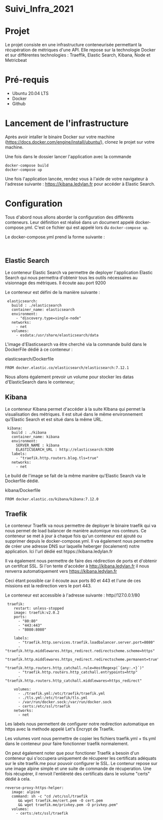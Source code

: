 # Suivi_Infra_2021

# Projet 

Le projet consiste en une infrastructure conteneurisée permettant la récupération de métriques d'une API. Elle repose sur la technologie Docker et sur différentes technologies : Traeffik, Elastic Search, Kibana, Node et Metricbeat

# Pré-requis

- Ubuntu 20.04 LTS
- Docker
- Github


# Lancement de l'infrastructure 

Après avoir intaller le binaire Docker sur votre machine (https://docs.docker.com/engine/install/ubuntu/), clonez le projet sur votre machine. 

Une fois dans le dossier lancer l'application avec la commande

```
docker-compose build
docker-compose up 
```

Une fois l'application lancée, rendez vous à l'aide de votre navigateur à l'adresse suivante : https://kibana.ledylan.fr pour accéder à Elastic Search.


# Configuration

Tous d'abord nous allons aborder la configuration des différents conteneurs. Leur définition est réalisé dans un document appelé docker-compose.yml. C'est ce fichier qui est appelé lors du ```docker-compose up```.

Le docker-compose.yml prend la forme suivante : 


```


```



## Elastic Search

Le conteneur Elastic Search va permettre de deployer l'application Elastic Search qui nous permettra d'obtenir tous les outils nécessaires au visionnage des métriques. Il écoute aau port 9200

Le conteneur est défini de la manière suivante : 

```
 elasticsearch:
   build : ./elasticsearch
   container_name: elasticsearch
   environment:
     - "discovery.type=single-node"
   networks:
     - net
   volumes:
     - esdata:/usr/share/elasticsearch/data 
```

L'image d'Elasticsearch va être cherché via la commande build dans le DockerFile dédié à ce conteneur :

elasticsearch/Dockerfile

```FROM docker.elastic.co/elasticsearch/elasticsearch:7.12.1 ```

Nous allons également prevoir un volume pour stocker les datas d'ElasticSearch dans le conteneur;


## Kibana

Le conteneur Kibana permet d'accéder à la suite KIbana qui permet la visualisation des métriques. Il est situé dans le même environnement qu'Elastic Search et est situé dans la même URL. 

```
 kibana:
   build : ./kibana
   container_name: kibana
   environment:
     SERVER_NAME : kibana
     ELASTICSEARCH_URL : http://elasticsearch:9200
   labels:
     - "traefik.http.routers.blog.tls=true"  
   networks:
     - net
```

Le build de l'image se fait de la même manière qu'Elastic Search via le Dockerfile dédié.

kibana/Dockerfile

``` FROM docker.elastic.co/kibana/kibana:7.12.0 ```

## Traefik

Le conteneur Traefik va nous permettre de deployer le binaire traefik qui va nous permet de load balancer de manière automique nos conteurs. Ce conteneur se met à jour à chaque fois qu'un conteneur est ajouté ou supprimer depuis le docker-compose.yml. Il va également nous permettre de créer une adresse DNS sur laquelle heberger (localement) notre application. Ici l'url dédié est htpps://kibana.ledylan.fr

Il va également nous permettre de faire des rédirection de ports et d'obtenir un certifcat SSL. Si l'on tente d'accèder à http://kibana.ledylan.fr il nous renverra automatiquement vers https://kibana.ledylan.fr

Ceci étant possible car il écoute aux ports 80 et 443 et l'une de ces missions est la redirection vers le port 443.

Le conteneur est accessible à l'adresse suivante : http//127.0.0.1/80


```
 traefik:
    restart: unless-stopped
    image: traefik:v2.0.2
    ports:
      - "80:80"
      - "443:443"
      - "8080:8080"
      
    labels:
      - "traefik.http.services.traefik.loadbalancer.server.port=8080"
      - "traefik.http.middlewares.https_redirect.redirectscheme.scheme=https"
      - "traefik.http.middlewares.https_redirect.redirectscheme.permanent=true"
      - "traefik.http.routers.http_catchall.rule=HostRegexp(`{any:.+}`)"
      - "traefik.http.routers.http_catchall.entrypoints=http"
      - "traefik.http.routers.http_catchall.middlewares=https_redirect"
  
    volumes:
      - ./traefik.yml:/etc/traefik/traefik.yml
      - ./tls.yml:/etc/traefik/tls.yml
      - /var/run/docker.sock:/var/run/docker.sock
      - certs:/etc/ssl/traefik
    networks:
      - net 
```

Les labels nous permettent de configurer notre redirection automatique en https avec la methode appelé Let's Encrypt de Traefik. 

Les volumes vont nous permettre de copier les fichiers traefik.yml + tls.yml dans le conteneur pour faire fonctionner traefik normalement. 


On peut également noter que pour fonctioner Traefik a besoin d'un conteneur qui s'occupera uniquement de récuperer les certificats adéquats sur le site traefik.me pour pouvoir configurer le SSL. Le contenur repose sur une image alpine simple et une suite de commande de récuperation. Une fois récupérer, il renvoit l'entièreté des certificats dans le volume "certs" dédié à cela.


```
reverse-proxy-https-helper:
   image: alpine
   command: sh -c "cd /etc/ssl/traefik
      && wget traefik.me/cert.pem -O cert.pem
      && wget traefik.me/privkey.pem -O privkey.pem"
   volumes:
     - certs:/etc/ssl/traefik
```

